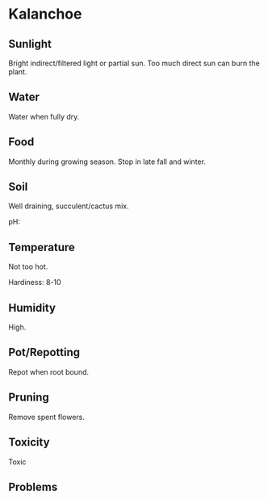 # Kalanchoe
## Sunlight
Bright indirect/filtered light or partial sun. Too much direct sun can burn the plant.

## Water
Water when fully dry.

## Food
Monthly during growing season. Stop in late fall and winter.

## Soil
Well draining, succulent/cactus mix.

pH:

## Temperature
Not too hot.

Hardiness: 8-10

## Humidity
High.

## Pot/Repotting
Repot when root bound.

## Pruning
Remove spent flowers.

## Toxicity
Toxic

## Problems
